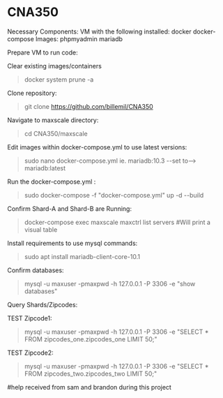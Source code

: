 # CNA350
Necessary Components:
VM with the following installed:
	docker
	docker-compose
Images:
	phpmyadmin
	mariadb

Prepare VM to run code:
	
Clear existing images/containers
>docker system prune -a

Clone repository:
>git clone https://github.com/billemil/CNA350

Navigate to maxscale directory:
>cd CNA350/maxscale

Edit images within docker-compose.yml to use latest versions:
>sudo nano docker-compose.yml
	ie. mariadb:10.3 --set to--> mariadb:latest 

Run the docker-compose.yml :
>sudo docker-compose -f "docker-compose.yml" up -d --build

Confirm Shard-A and Shard-B are Running:
>docker-compose exec maxscale maxctrl list servers 
#Will print a visual table

Install requirements to use mysql commands:
>sudo apt install mariadb-client-core-10.1

Confirm databases:
>mysql -u maxuser -pmaxpwd -h 127.0.0.1 -P 3306 -e "show databases"

Query Shards/Zipcodes:

TEST Zipcode1:
>mysql -u maxuser -pmaxpwd -h 127.0.0.1 -P 3306 -e "SELECT *  FROM zipcodes_one.zipcodes_one LIMIT 50;"

TEST Zipcode2:
>mysql -u maxuser -pmaxpwd -h 127.0.0.1 -P 3306 -e "SELECT *  FROM zipcodes_two.zipcodes_two LIMIT 50;"

#help received from sam and brandon during this project
